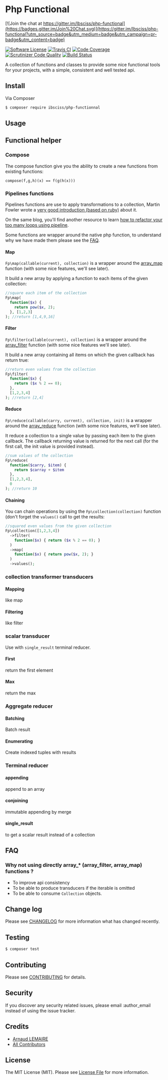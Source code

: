 # Php Functional

[![Join the chat at https://gitter.im/Ibsciss/php-functional](https://badges.gitter.im/Join%20Chat.svg)](https://gitter.im/Ibsciss/php-functional?utm_source=badge&utm_medium=badge&utm_campaign=pr-badge&utm_content=badge)

<!--
[![Latest Version on Packagist](https://img.shields.io/packagist/v/league/:package_name.svg?style=flat-square)](https://packagist.org/packages/league/:package_name)
[![Total Downloads](https://img.shields.io/packagist/dt/ibsciss/php-functional.svg?style=flat-square)](https://packagist.org/packages/ibsciss/php-functional)

-->
[![Software License](https://img.shields.io/badge/license-MIT-brightgreen.svg?style=flat-square)](LICENSE.md)
[![Travis CI](https://travis-ci.org/Ibsciss/php-functional.svg?branch=master)](https://travis-ci.org/Ibsciss/php-functional)
[![Code Coverage](https://scrutinizer-ci.com/g/Ibsciss/php-functional/badges/coverage.png?b=master)](https://scrutinizer-ci.com/g/Ibsciss/php-functional/?branch=master)
[![Scrutinizer Code Quality](https://scrutinizer-ci.com/g/Ibsciss/php-functional/badges/quality-score.png?b=master)](https://scrutinizer-ci.com/g/Ibsciss/php-functional/?branch=master)
[![Build Status](https://scrutinizer-ci.com/g/Ibsciss/php-functional/badges/build.png?b=master)](https://scrutinizer-ci.com/g/Ibsciss/php-functional/build-status/master)

A collection of functions and classes to provide some nice functional tools for your projects, with a simple, consistent and well tested api.

## Install

Via Composer

``` bash
$ composer require ibsciss/php-functionnal
```

## Usage

## Functional helper

### Compose

The compose function give you the ability to create a new functions from existing functions:

```
compose(f,g,h)(x) == f(g(h(x)))
```


### Pipelines functions

Pipelines functions are use to apply transformations to a collection, Martin Fowler wrote a [very good introduction (based on ruby)](http://martinfowler.com/articles/collection-pipeline/) about it.

On the same blog, you'll find another resource to learn [how to refactor your too many loops using pipeline](http://martinfowler.com/articles/refactoring-pipelines.html).

Some functions are wrapper around the native php function, to understand why we have made them please see the [FAQ](#faq).

#### Map

`Fp\map(callable(current), collection)` is a wrapper around the [array_map](http://php.net/manual/fr/function.array-map.php) function (with some nice features, we'll see later).

It build a new array by applying a function to each items of the given collection:
```php
//square each item of the collection
Fp\map(
  function($x) {
    return pow($x, 2);
  }, [1,2,3]
); //return [1,4,9,16]
```

#### Filter

`Fp\filter(callable(current), collection)` is a wrapper around the [array_filter](http://php.net/manual/fr/function.array-filter.php) function (with some nice features we'll see later).

It build a new array containing all items on which the given callback has return true:
```php
//return even values from the collection
Fp\filter(
  function($x) {
    return ($x % 2 == 0);
  },
  [1,2,3,4]
); //return [2,4]
``` 

#### Reduce

`Fp\reduce(callable(carry, current), collection, init)` is a wrapper around the [array_reduce](http://php.net/manual/fr/function.array-reduce.php) function (with some nice features, we'll see later). 

It reduce a collection to a single value by passing each item to the given callback. The callback returning value is returned for the next call (for the first call, the init value is provided instead).
```php
//sum values of the collection
Fp\reduce(
  function($carry, $item) {
    return $carray + $item
  },
  [1,2,3,4],
  0
); //return 10
```

#### Chaining

You can chain operations by using the `Fp\collection(collection)` function (don't forget the `values()` call to get the results:
 
```php
//squared even values from the given collection
Fp\collection([1,2,3,4])
  ->filter(
    function($x) { return ($x % 2 == 0); }
  )
  ->map(
    function($x) { return pow($x, 2); }
  )
  ->values();  
```

### collection transformer transducers 

#### Mapping
like map

#### Filtering
like filter

### scalar transducer

Use with `single_result` terminal reducer.

#### First
return the first element

#### Max 
return the max

### Aggregate reducer

#### Batching
Batch result

#### Enumerating
Create indexed tuples with results

### Terminal reducer

#### appending
append to an array

#### conjoining
immutable appending by merge

#### single_result
to get a scalar result instead of a collection

## FAQ

### Why not using directly array_\* (array_filter, array_map) functions ?

 - To improve api consistency
 - To be able to produce transducers if the iterable is omitted
 - To be able to consume `Collection` objects.

## Change log

Please see [CHANGELOG](CHANGELOG.md) for more information what has changed recently.

## Testing

``` bash
$ composer test
```

## Contributing

Please see [CONTRIBUTING](CONTRIBUTING.md) for details.

## Security

If you discover any security related issues, please email :author_email instead of using the issue tracker.

## Credits

- [Arnaud LEMAIRE](https://github.com/lilobase)
- [All Contributors](../../contributors)

## License

The MIT License (MIT). Please see [License File](LICENSE.md) for more information.
